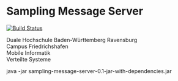 **Sampling Message Server** 
========================

[![Build Status](https://travis-ci.org/keinproblem/sampling-message-server.svg?branch=master)](https://travis-ci.org/keinproblem/sampling-message-server)

Duale Hochschule Baden-Württemberg Ravensburg  
Campus Friedrichshafen  
Mobile Informatik  
Verteilte Systeme

java -jar sampling-message-server-0.1-jar-with-dependencies.jar